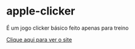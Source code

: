# apple-clicker
 
É um jogo clicker básico feito apenas para treino

<a href="https://tomaslmz.github.io/apple-clicker/">Clique aqui para ver o site</a>
